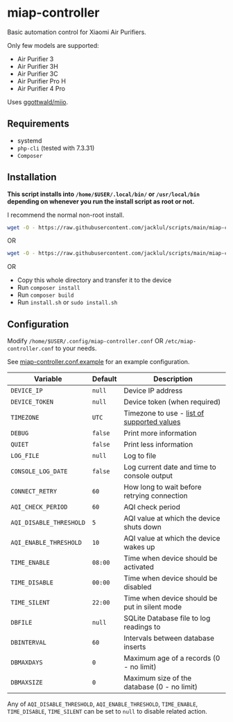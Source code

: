 # miap-controller

Basic automation control for Xiaomi Air Purifiers.

Only few models are supported:
- Air Purifier 3
- Air Purifier 3H
- Air Purifier 3C
- Air Purifier Pro H
- Air Purifier 4 Pro

Uses [ggottwald/miio](https://github.com/ggottwald/miio).

## Requirements

- systemd
- `php-cli` (tested with 7.3.31)
- `Composer`

## Installation

**This script installs into `/home/$USER/.local/bin/` or `/usr/local/bin` depending on whenever you run the install script as root or not.**

I recommend the normal non-root install.

```bash
wget -O - https://raw.githubusercontent.com/jacklul/scripts/main/miap-controller/install.sh | bash
```
OR
```bash
wget -O - https://raw.githubusercontent.com/jacklul/scripts/main/miap-controller/install.sh | sudo bash
```

OR

- Copy this whole directory and transfer it to the device
- Run `composer install`
- Run `composer build`
- Run `install.sh` or `sudo install.sh`

## Configuration

Modify `/home/$USER/.config/miap-controller.conf` OR `/etc/miap-controller.conf` to your needs.

See [miap-controller.conf.example](miap-controller.conf.example) for an example configuration.

| Variable | Default | Description |
|---|---|---|
| `DEVICE_IP` | `null` | Device IP address |
| `DEVICE_TOKEN` | `null` | Device token (when required) |
| `TIMEZONE` | `UTC` | Timezone to use - [list of supported values](https://www.php.net/manual/en/timezones.php) |
| `DEBUG` | `false` | Print more information |
| `QUIET` | `false` | Print less information |
| `LOG_FILE` | `null` | Log to file |
| `CONSOLE_LOG_DATE` | `false` | Log current date and time to console output |
| `CONNECT_RETRY` | `60` | How long to wait before retrying connection |
| `AQI_CHECK_PERIOD` | `60` | AQI check period |
| `AQI_DISABLE_THRESHOLD` | `5` | AQI value at which the device shuts down |
| `AQI_ENABLE_THRESHOLD` | `10` | AQI value at which the device wakes up |
| `TIME_ENABLE` | `08:00` | Time when device should be activated |
| `TIME_DISABLE` | `00:00` | Time when device should be disabled |
| `TIME_SILENT` | `22:00` | Time when device should be put in silent mode |
| `DBFILE` | `null` | SQLite Database file to log readings to |
| `DBINTERVAL` | `60` | Intervals between database inserts |
| `DBMAXDAYS` | `0` | Maximum age of a records (0 - no limit) |
| `DBMAXSIZE` | `0` | Maximum size of the database (0 - no limit) |

Any of `AQI_DISABLE_THRESHOLD`, `AQI_ENABLE_THRESHOLD`, `TIME_ENABLE`, `TIME_DISABLE`, `TIME_SILENT` can be set to `null` to disable related action.
